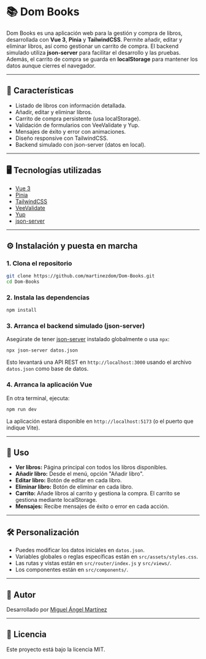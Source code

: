 # 📚 Dom Books

Dom Books es una aplicación web para la gestión y compra de libros, desarrollada con **Vue 3**, **Pinia** y **TailwindCSS**. Permite añadir, editar y eliminar libros, así como gestionar un carrito de compra. El backend simulado utiliza **json-server** para facilitar el desarrollo y las pruebas.  
Además, el carrito de compra se guarda en **localStorage** para mantener los datos aunque cierres el navegador.

---

## 🚀 Características

- Listado de libros con información detallada.
- Añadir, editar y eliminar libros.
- Carrito de compra persistente (usa localStorage).
- Validación de formularios con VeeValidate y Yup.
- Mensajes de éxito y error con animaciones.
- Diseño responsive con TailwindCSS.
- Backend simulado con json-server (datos en local).

---

## 🖥️ Tecnologías utilizadas

- [Vue 3](https://vuejs.org/)
- [Pinia](https://pinia.vuejs.org/)
- [TailwindCSS](https://tailwindcss.com/)
- [VeeValidate](https://vee-validate.logaretm.com/)
- [Yup](https://github.com/jquense/yup)
- [json-server](https://github.com/typicode/json-server)

---

## ⚙️ Instalación y puesta en marcha

### 1. Clona el repositorio

```sh
git clone https://github.com/martinezdom/Dom-Books.git
cd Dom-Books
```

### 2. Instala las dependencias

```sh
npm install
```

### 3. Arranca el backend simulado (json-server)

Asegúrate de tener [json-server](https://github.com/typicode/json-server) instalado globalmente o usa `npx`:

```sh
npx json-server datos.json
```

Esto levantará una API REST en `http://localhost:3000` usando el archivo `datos.json` como base de datos.

### 4. Arranca la aplicación Vue

En otra terminal, ejecuta:

```sh
npm run dev
```

La aplicación estará disponible en `http://localhost:5173` (o el puerto que indique Vite).

---

## 📝 Uso

- **Ver libros:** Página principal con todos los libros disponibles.
- **Añadir libro:** Desde el menú, opción "Añadir libro".
- **Editar libro:** Botón de editar en cada libro.
- **Eliminar libro:** Botón de eliminar en cada libro.
- **Carrito:** Añade libros al carrito y gestiona la compra. El carrito se gestiona mediante localStorage.
- **Mensajes:** Recibe mensajes de éxito o error en cada acción.

---

## 🛠️ Personalización

- Puedes modificar los datos iniciales en `datos.json`.
- Variables globales o reglas específicas están en `src/assets/styles.css`.
- Las rutas y vistas están en `src/router/index.js` y `src/views/`.
- Los componentes están en `src/components/`.

---

## 🤝 Autor

Desarrollado por [Miguel Ángel Martínez](https://github.com/martinezdom)  

---

## 📄 Licencia

Este proyecto está bajo la licencia MIT.